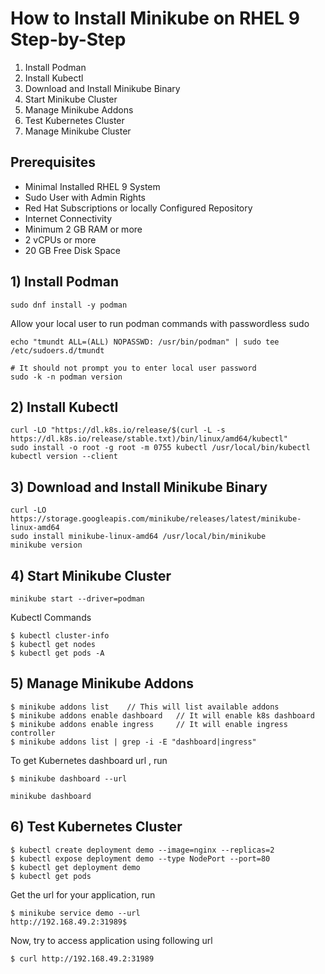 # How to Install Minikube on RHEL 9 Step-by-Step

1) Install Podman
2)  Install Kubectl 
3) Download and Install Minikube Binary
4) Start Minikube Cluster
5) Manage Minikube Addons
6) Test Kubernetes Cluster
7) Manage Minikube Cluster


## Prerequisites
- Minimal Installed RHEL 9 System
- Sudo User with Admin Rights
- Red Hat Subscriptions or locally Configured Repository
- Internet Connectivity
- Minimum 2 GB RAM or more
- 2 vCPUs or more
- 20 GB Free Disk Space

## 1) Install Podman

```
sudo dnf install -y podman
```

Allow your local user to run podman commands with passwordless sudo
```
echo "tmundt ALL=(ALL) NOPASSWD: /usr/bin/podman" | sudo tee /etc/sudoers.d/tmundt

# It should not prompt you to enter local user password
sudo -k -n podman version
```


## 2)  Install Kubectl

```
curl -LO "https://dl.k8s.io/release/$(curl -L -s https://dl.k8s.io/release/stable.txt)/bin/linux/amd64/kubectl"
sudo install -o root -g root -m 0755 kubectl /usr/local/bin/kubectl
kubectl version --client
```


## 3) Download and Install Minikube Binary

```
curl -LO https://storage.googleapis.com/minikube/releases/latest/minikube-linux-amd64
sudo install minikube-linux-amd64 /usr/local/bin/minikube
minikube version
```


## 4) Start Minikube Cluster

```
minikube start --driver=podman
```


Kubectl Commands
```
$ kubectl cluster-info
$ kubectl get nodes
$ kubectl get pods -A
```


## 5) Manage Minikube Addons

```
$ minikube addons list    // This will list available addons 
$ minikube addons enable dashboard   // It will enable k8s dashboard
$ minikube addons enable ingress     // It will enable ingress controller
$ minikube addons list | grep -i -E "dashboard|ingress"
```


To get Kubernetes dashboard url , run
```
$ minikube dashboard --url

minikube dashboard
```


## 6) Test Kubernetes Cluster

```
$ kubectl create deployment demo --image=nginx --replicas=2
$ kubectl expose deployment demo --type NodePort --port=80
$ kubectl get deployment demo
$ kubectl get pods
```

Get the url for your application, run
```
$ minikube service demo --url
http://192.168.49.2:31989$
```


Now, try to access application using following url
```
$ curl http://192.168.49.2:31989
```



